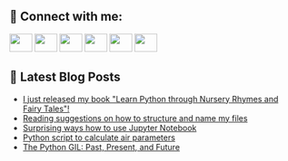 ## 🔎 Connect with me:
[<img height="32" width="40" src="https://cdn.jsdelivr.net/npm/simple-icons@v5/icons/telegram.svg" />](https://t.me/bullbesh)
[<img height="32" width="40" src="https://cdn.jsdelivr.net/npm/simple-icons@v5/icons/vk.svg" />](https://vk.com/bullbesh)
[<img height="32" width="40" src="https://cdn.jsdelivr.net/npm/simple-icons@v5/icons/twitter.svg" />](https://twitter.com/bullbesh1)
[<img height="32" width="40" src="https://cdn.jsdelivr.net/npm/simple-icons@v5/icons/instagram.svg" />](https://www.instagram.com/bullbesh)
[<img height="32" width="40" src="https://cdn.jsdelivr.net/npm/simple-icons@v5/icons/reddit.svg" />](https://www.reddit.com/user/bullbesh)
[<img height="32" width="40" src="https://cdn.jsdelivr.net/npm/simple-icons@v5/icons/youtube.svg" />](https://www.youtube.com/channel/UCtfjRs6uzgq5mfm8S06WTcg)

## 📕 Latest Blog Posts
<!-- BLOG-POST-LIST:START -->
- [I just released my book &quot;Learn Python through Nursery Rhymes and Fairy Tales&quot;!](https://www.reddit.com/r/Python/comments/uz621m/i_just_released_my_book_learn_python_through/)
- [Reading suggestions on how to structure and name my files](https://www.reddit.com/r/Python/comments/uz5piv/reading_suggestions_on_how_to_structure_and_name/)
- [Surprising ways how to use Jupyter Notebook](https://www.reddit.com/r/Python/comments/uz24yf/surprising_ways_how_to_use_jupyter_notebook/)
- [Python script to calculate air parameters](https://www.reddit.com/r/Python/comments/uz17u6/python_script_to_calculate_air_parameters/)
- [The Python GIL: Past, Present, and Future](https://www.reddit.com/r/Python/comments/uywgi3/the_python_gil_past_present_and_future/)
<!-- BLOG-POST-LIST:END -->
